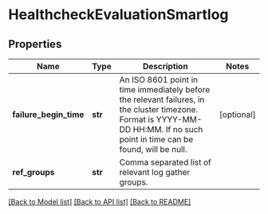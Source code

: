 # HealthcheckEvaluationSmartlog

## Properties
Name | Type | Description | Notes
------------ | ------------- | ------------- | -------------
**failure_begin_time** | **str** | An ISO 8601 point in time immediately before the relevant failures, in the cluster timezone. Format is YYYY-MM-DD HH:MM. If no such point in time can be found, will be null. | [optional] 
**ref_groups** | **str** | Comma separated list of relevant log gather groups. | 

[[Back to Model list]](../README.md#documentation-for-models) [[Back to API list]](../README.md#documentation-for-api-endpoints) [[Back to README]](../README.md)



